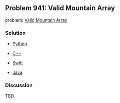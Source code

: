 ## Problem 941: Valid Mountain Array

problem: [Valid Mountain Array](https://leetcode.com/problems/valid-mountain-array/description/)

### Solution

- [Python](../python/problem941.py)

- [C++](../cpp/problem941.cpp)

- [Swift](../swift/problem941.swift)

- [Java](../java/problem941.java)

### Discussion

TBD


